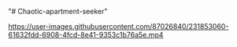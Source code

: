 "# Chaotic-apartment-seeker" 


https://user-images.githubusercontent.com/87026840/231853060-61632fdd-6908-4fcd-8e41-9353c1b76a5e.mp4

